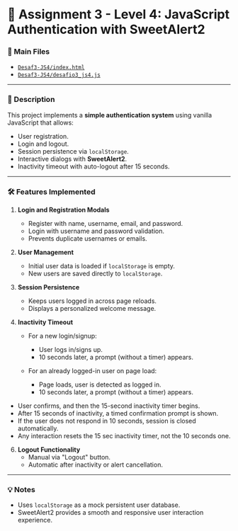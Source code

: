# 🔐 Assignment 3 - Level 4: JavaScript Authentication with SweetAlert2

### 📂 Main Files
- [`Desaf3-JS4/index.html`](Desaf3-JS4/index.html)
- [`Desaf3-JS4/desafio3_js4.js`](Desaf3-JS4/desafio3_js4.js)

---

### 📌 Description
This project implements a **simple authentication system** using vanilla JavaScript that allows:
- User registration.
- Login and logout.
- Session persistence via `localStorage`.
- Interactive dialogs with **SweetAlert2**.
- Inactivity timeout with auto-logout after 15 seconds.

---

### 🛠️ Features Implemented

1. **Login and Registration Modals**
   - Register with name, username, email, and password.
   - Login with username and password validation.
   - Prevents duplicate usernames or emails.

2. **User Management**
   - Initial user data is loaded if `localStorage` is empty.
   - New users are saved directly to `localStorage`.

3. **Session Persistence**
   - Keeps users logged in across page reloads.
   - Displays a personalized welcome message.

4. **Inactivity Timeout**
   - For a new login/signup:
      * User logs in/signs up.
      * 10 seconds later, a prompt (without a timer) appears.
      
   - For an already logged-in user on page load:
      * Page loads, user is detected as logged in.
      * 10 seconds later, a prompt (without a timer) appears.
>
   - User confirms, and then the 15-second inactivity timer begins.
   - After 15 seconds of inactivity, a timed confirmation prompt is shown.
   - If the user does not respond in 10 seconds, session is closed automatically.
   - Any interaction resets the 15 sec inactivity timer, not the 10 seconds one.

6. **Logout Functionality**
   - Manual via "Logout" button.
   - Automatic after inactivity or alert cancellation.

---

### 💡 Notes
- Uses `localStorage` as a mock persistent user database.
- SweetAlert2 provides a smooth and responsive user interaction experience.
